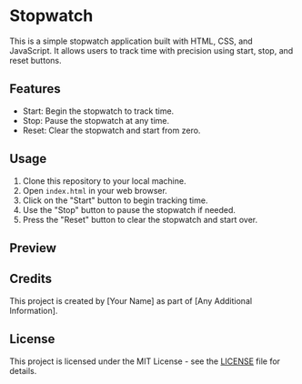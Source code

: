 # Stopwatch

This is a simple stopwatch application built with HTML, CSS, and JavaScript. It allows users to track time with precision using start, stop, and reset buttons.

## Features

- Start: Begin the stopwatch to track time.
- Stop: Pause the stopwatch at any time.
- Reset: Clear the stopwatch and start from zero.

## Usage

1. Clone this repository to your local machine.
2. Open `index.html` in your web browser.
3. Click on the "Start" button to begin tracking time.
4. Use the "Stop" button to pause the stopwatch if needed.
5. Press the "Reset" button to clear the stopwatch and start over.

## Preview

## Credits

This project is created by [Your Name] as part of [Any Additional Information].

## License

This project is licensed under the MIT License - see the [LICENSE](LICENSE) file for details.
